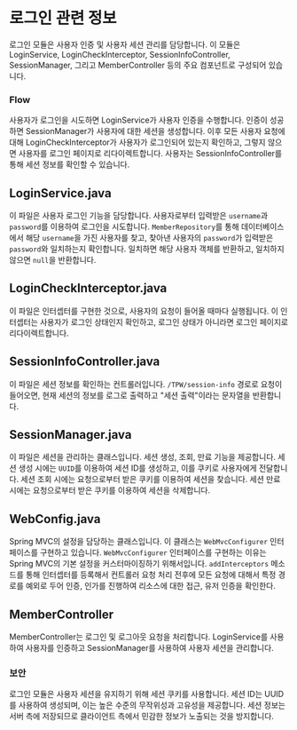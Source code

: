 # 로그인 관련 정보

로그인 모듈은 사용자 인증 및 사용자 세션 관리를 담당합니다. 이 모듈은 LoginService, LoginCheckInterceptor, SessionInfoController, SessionManager, 그리고 MemberController 등의 주요 컴포넌트로 구성되어 있습니다.

### Flow
사용자가 로그인을 시도하면 LoginService가 사용자 인증을 수행합니다. 인증이 성공하면 SessionManager가 사용자에 대한 세션을 생성합니다. 이후 모든 사용자 요청에 대해 LoginCheckInterceptor가 사용자가 로그인되어 있는지 확인하고, 그렇지 않으면 사용자를 로그인 페이지로 리다이렉트합니다. 사용자는 SessionInfoController를 통해 세션 정보를 확인할 수 있습니다.

## LoginService.java
이 파일은 사용자 로그인 기능을 담당합니다. 사용자로부터 입력받은 `username`과 `password`를 이용하여 로그인을 시도합니다. `MemberRepository`를 통해 데이터베이스에서 해당 `username`을 가진 사용자를 찾고, 찾아낸 사용자의 `password`가 입력받은 `password`와 일치하는지 확인합니다. 일치하면 해당 사용자 객체를 반환하고, 일치하지 않으면 `null`을 반환합니다.

## LoginCheckInterceptor.java
이 파일은 인터셉터를 구현한 것으로, 사용자의 요청이 들어올 때마다 실행됩니다. 이 인터셉터는 사용자가 로그인 상태인지 확인하고, 로그인 상태가 아니라면 로그인 페이지로 리다이렉트합니다.

## SessionInfoController.java
이 파일은 세션 정보를 확인하는 컨트롤러입니다. `/TPW/session-info` 경로로 요청이 들어오면, 현재 세션의 정보를 로그로 출력하고 "세션 출력"이라는 문자열을 반환합니다.

## SessionManager.java
이 파일은 세션을 관리하는 클래스입니다. 세션 생성, 조회, 만료 기능을 제공합니다. 세션 생성 시에는 `UUID`를 이용하여 세션 ID를 생성하고, 이를 쿠키로 사용자에게 전달합니다. 세션 조회 시에는 요청으로부터 받은 쿠키를 이용하여 세션을 찾습니다. 세션 만료 시에는 요청으로부터 받은 쿠키를 이용하여 세션을 삭제합니다.

## WebConfig.java
Spring MVC의 설정을 담당하는 클래스입니다. 이 클래스는 `WebMvcConfigurer` 인터페이스를 구현하고 있습니다. `WebMvcConfigurer` 인터페이스를 구현하는 이유는 Spring MVC의 기본 설정을 커스터마이징하기 위해서입니다. `addInterceptors` 메소드를 통해 인터셉터를 등록해서 컨트롤러 요청 처리 전후에 모든 요청에 대해서 특정 경로를 예외로 두어 인증, 인가를 진행하여 리소스에 대한 접근, 유저 인증을 확인한다.

## MemberController
MemberController는 로그인 및 로그아웃 요청을 처리합니다. LoginService를 사용하여 사용자를 인증하고 SessionManager를 사용하여 사용자 세션을 관리합니다.

### 보안
로그인 모듈은 사용자 세션을 유지하기 위해 세션 쿠키를 사용합니다. 세션 ID는 UUID를 사용하여 생성되며, 이는 높은 수준의 무작위성과 고유성을 제공합니다. 세션 정보는 서버 측에 저장되므로 클라이언트 측에서 민감한 정보가 노출되는 것을 방지합니다.
